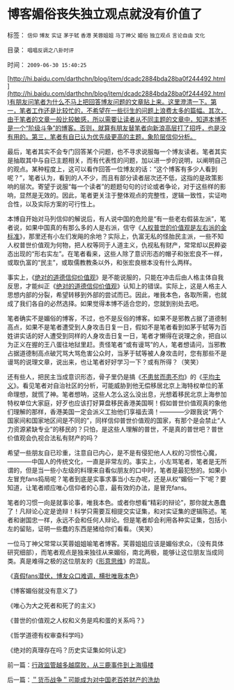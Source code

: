 # 博客媚俗丧失独立观点就没有价值了

标签： `信仰` `博友` `实证` `茅于轼` `香港` `芙蓉姐姐` `马丁神父` `媚俗` `独立观点` `言论自由` `文化` 

目录： `唱唱反调之八卦时评`

时间： `2009-06-30 15:40:25`

[http://hi.baidu.com/darthchn/blog/item/dcadc2884bda28ba0f244492.html](http://hi.baidu.com/darthchn/blog/item/dcadc2884bda28ba0f244492.html)有朋友问笔者为什么不马上把回答博友问题的文章贴上来。这里澄清一下。第一，笔者工作还是比较忙的，不希望在一些衍生的问题上浪费太多的篇幅。其次，由于笔者的文章一般比较敏感，所以需要让读者从不同主题的文章中，知道本博不是一个“阶级斗争”的博客。否则，就算有朋友替笔者向新浪高层打了招呼，也是没有用的。第三，笔者有自已认为优先级更高的主题，象阶层信仰分析。

最后，笔者其实不会专门回答某个问题，也不寻求说服每一个博友读者。笔者其实是抽取其中与自已主题相关，而有代表性的问题，加以进一步的说明，以阐明自己的观点。某种程度上，这可以看作回答一位博友的话：“这个博客有多少人看到呢？”，笔者认为，看到的人不少，而且有部分读者层次还不低，这指的是政策影响的层次。寄望于说服“每一个读者”的题题句句的讨论或者争论，对于这些样的影响，显然是无效的。因此，笔者更关注于整体观点的完整性，逻辑一致性，实证吻合性，以及实际方案的可行性上。

本博自开始对马列信仰的解说后，有人说中国的危险是“有一些老右假装左派”，笔者说，如果中国真的有那么多的人是右派，信守《[人权普世的价值观是左右派的金标准](http://blog.sina.com.cn/s/blog_5563a64d0100ccx7.html)》，那里还有小左们发飚的余地？实际上，仇富无私的怪胎民主派，一些不知人权普世价值观为何物，把人权等同于人道主义，仇视私有财产，常常却以民粹姿态出现的“形右实左”。在笔者看来，这些人除了意识形态的帽子和张宏良不一样，或取仇富的“民主”，或取儒教教条以外，和张宏良根本没有什么两样。

事实上，《[绝对的道德信仰价值观](../../../2009/3/11/信仰，个人世界观的基础断言；不是绝对的道德标准.md)》是不能说服的，只能在冲击后由人格主体自我反思，才能纠正《[绝对的道德信仰价值观](../../../2009/3/11/信仰，个人世界观的基础断言；不是绝对的道德标准.md)》认知上的错误。实际上，这是人格主人思想内部的分裂，希望转移到外部的尝试而已。因此，唯我本色，各取所需，也就成了我们各自的必然选择。如果觉得本博不适合您的，您就到别处去吧。

笔者确实不是媚俗的博客，不过，也不是反俗的博客。如果不是邪教占据了道德制高点，如果不是笔者遭受到人身攻击日复一日，假如不是笔者看到如茅于轼等为百姓讲实话的好人遭受到同样的人身攻击日复一日，笔者才懒得在说理之余，把自以为正义在握的王八蛋往地狱里赶。责怪笔者“或有谩骂”的人，笔者想请问，当邪教占据道德制高点破咒骂大骂危害公众时，当茅于轼等被人身攻击时，您有那些不是谩骂的说理文章，说出来，也让笔者好好学习一下？或有所得？（笑笑）

还有些人，把民主当成意识形态，骨子里仍是搞《[不患贫而患不均](../../../2009/2/7/“不患贫而患不均”是伪公平，是特权化，社会等级化.md)》的《[平均主义](../../../2009/1/29/平均主义、社会公平和效率，及社会利益博羿.md)》。看见笔者对自治社区的分析，可能威胁到他无偿移居北京上海特权单位的革命理想，就慌了神。笔者想呐，这些人怎么这么没出息，光想着移民北京上海参加特权单位大家庭，好歹也应该打好算盘移民香港美国啊！假如普世价值观真的象他们理解的那样，香港美国一定会派义工抬他们享福去滴！————少跟我说“两个国家间和国家地区间是不同的”，同样信仰普世价值观的国家，有那个是会禁止“人力资源紧缺专业”的移民的？只怕，是这些人理解的普世，不是真的普世吧？普世价值观会仇视合法私有财产的吗？

希望一些朋友自已珍重，注意自已内心，是不是有侵犯他人人权的习惯性心魔，————中国人的传统文化，一直是非常左的。事实上，小左骂笔者，笔者是无所谓的，但是当一些小左级的料理来自看似朋友的口中时，笔者是最犯愁的。如果小左冒充fans捣局呢？笔者到底是实事求事当小左办呢，还是从权“媚俗一下”呢？要知道，让笔者顺应唯心信仰者的心意，最有效的办法，是冒充fans。

笔者的习惯一向是就事论事，唯我本色。或者你想看“精彩的辩论”，那你就太愚蠢了！凡辩论心定是诡辩！科学只需要互相提交实证集，和对实证集的逻辑陈述。笔者和谢国忠一样，永远不会和任何人辩论。但是笔者却会利用各种实证集，包括小左的留贴，证明一些蠢的东西是猪给你们看看。（笑笑）

一位马丁神父常常以芙蓉姐姐喻笔者博客。芙蓉姐姐应该是媚俗求众，（没有具体研究细部），而笔者观点是独来独往从来媚俗，南北两极，能够让这位朋友当成同类。真是难得之极的这位朋友的《[形意思维](../../../2009/4/17/形意思维：科学类思维和哲学类思维的根本区别.md)》的混乱。

《[真假fans潜伏，博友众口难调，横批唯我本色](../../../2009/6/29/真假潜伏,众fans难调，唯我本色.md)》

《博客媚俗就没有意义了》

《唯心为大之死者和死了的主义》

《普世的价值观之人权和义务是鸡和蛋的关系吗？》

《哲学道德有权审查科学吗》

《绝对的真理存在吗？历史实证集如何认定》



前一篇：[行政监管越多越腐败，从三鹿事件到上海塌楼](../../../2009/6/30/行政监管越多越腐败，从三鹿事件到上海塌楼.md)

后一篇：[＂货币战争＂可能成为对中国老百姓财产的洗劫](../../../2009/6/30/＂货币战争＂可能成为对中国老百姓财产的洗劫.md)